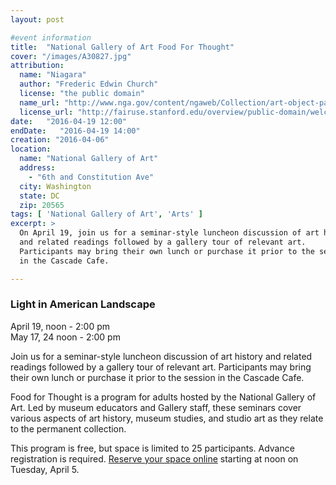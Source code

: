 ```yaml
---
layout: post

#event information
title:  "National Gallery of Art Food For Thought"
cover: "/images/A30827.jpg"
attribution:
  name: "Niagara"
  author: "Frederic Edwin Church"
  license: "the public domain"
  name_url: "http://www.nga.gov/content/ngaweb/Collection/art-object-page.166436.html"
  license_url: "http://fairuse.stanford.edu/overview/public-domain/welcome"
date:   "2016-04-19 12:00"
endDate:   "2016-04-19 14:00"
creation: "2016-04-06"
location:
  name: "National Gallery of Art"
  address:
    - "6th and Constitution Ave"
  city: Washington
  state: DC
  zip: 20565
tags: [ 'National Gallery of Art', 'Arts' ]
excerpt: >
  On April 19, join us for a seminar-style luncheon discussion of art history
  and related readings followed by a gallery tour of relevant art.
  Participants may bring their own lunch or purchase it prior to the session
  in the Cascade Cafe.

---
```


### Light in American Landscape

April 19, noon - 2:00 pm   
May 17, 24 noon - 2:00 pm 

Join us for a seminar-style luncheon discussion of art history and related
readings followed by a gallery tour of relevant art. Participants may bring
their own lunch or purchase it prior to the session in the Cascade Cafe. 

Food for Thought is a program for adults hosted by the National Gallery of
Art. Led by museum educators and Gallery staff, these seminars cover
various aspects of art history, museum studies, and studio art as
they relate to the permanent collection.

This program is free, but space is limited to 25 participants.
Advance registration is required. [Reserve your space online](http://www.nga.gov/content/ngaweb/education/adults/food-for-thought.html)
starting at noon on Tuesday, April 5.